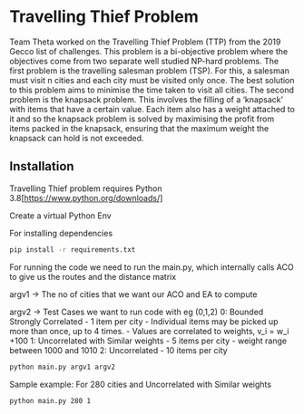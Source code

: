 # Travelling Thief Problem
Team Theta worked on the Travelling Thief Problem (TTP) from the 2019 Gecco list of challenges.
This problem is a bi-objective problem where the objectives come from two separate well studied NP-hard problems. The first problem is the travelling salesman problem (TSP). For this, a salesman must visit n cities and each city must be visited only once. The best solution to this problem aims to minimise the time taken to visit all cities.
The second problem is the knapsack problem. This involves the filling of a ‘knapsack’ with items that have a certain value. Each item also has a weight attached to it and so the knapsack problem is solved by maximising the profit from items packed in the knapsack, ensuring that the maximum weight the knapsack can hold is not exceeded. 



## Installation
Travelling Thief problem requires Python 3.8[https://www.python.org/downloads/] 

Create a virtual Python Env

For installing dependencies

```sh
pip install -r requirements.txt
```

For running the code we need to run the main.py, which internally calls ACO to give us the routes and the distance matrix

argv1 -> The no of cities that we want our ACO and EA to compute   

argv2 -> Test Cases we want to run code with eg (0,1,2)
0: Bounded Strongly Correlated
    - 1 item per city
    - Individual items may be picked up more than once, up to 4 times.
    - Values are correlated to weights, v_i = w_i +100
1: Uncorrelated with Similar weights
    - 5 items per city
    - weight range between 1000 and 1010
2: Uncorrelated
    - 10 items per city

```sh
python main.py argv1 argv2
```

Sample example: For 280 cities and Uncorrelated with Similar weights 

```sh
python main.py 280 1
```